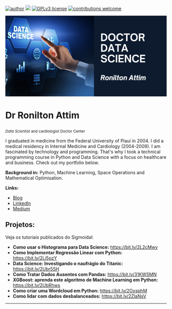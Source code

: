 [![author](https://img.shields.io/badge/author-carlosfab-red.svg)](https://www.linkedin.com) [![](https://img.shields.io/badge/python-3.7+-blue.svg)](https://www.python.org/downloads/release/python-365/) [![GPLv3 license](https://img.shields.io/badge/License-GPLv3-blue.svg)](http://perso.crans.org/besson/LICENSE.html) [![contributions welcome](https://img.shields.io/badge/contributions-welcome-brightgreen.svg?style=flat)](https://github.com/carlosfab/data_science/issues)

<p align="center">
  <img src="banner_ronilton_attim.png" >
</p>

# Dr Ronilton Attim
<sub>*Data Scientist* and cardiologist Doctor Center</sub>

I graduated in medicine from the Federal University of Piauí in 2004. 
I did a medical residency in Internal Medicine and Cardiology (2004-2009). 
I am fascinated by technology and programming. That's why I took a technical programming course in Python and Data Science with a focus on healthcare and business. Check out my portfolio below.

**Background in:** Python, Machine Learning, Space Operations and Mathematical Optimisation.

**Links:**
* [Blog]()
* [LinkedIn]([https://www.linkedin.com/](https://www.linkedin.com/in/ronilton-gomes-07a28b103/))
* [Medium](https://www.medium.com)


## Projetos:
Veja os tutoriais publicados do Sigmoidal:

* **Como usar o Histograma para Data Science:** https://bit.ly/2L2cMwy
* **Como Implementar Regressão Linear com Python:** https://bit.ly/2Li5pzY
* **Data Science: Investigando o naufrágio do Titanic:** https://bit.ly/2Ubr5SH
* **Como Tratar Dados Ausentes com Pandas:** https://bit.ly/31KWSMN
* **XGBoost: aprenda este algoritmo de Machine Learning em Python:** https://bit.ly/2UbRhws
* **Como criar uma Wordcloud em Python:** https://bit.ly/2OxsphM
* **Como lidar com dados desbalanceados:** https://bit.ly/2ZlaNsV

---




